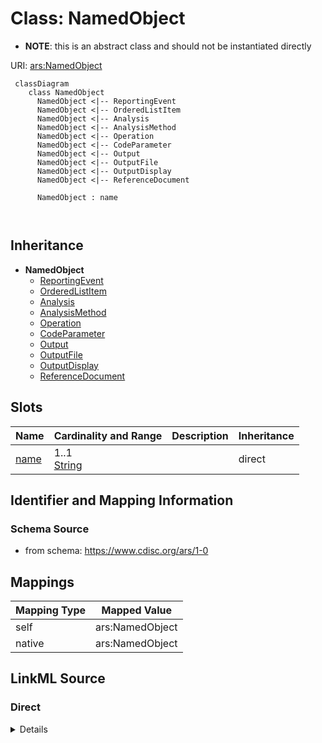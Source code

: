 # Class: NamedObject


* __NOTE__: this is an abstract class and should not be instantiated directly


URI: [ars:NamedObject](https://www.cdisc.org/ars/1-0/NamedObject)



```mermaid
 classDiagram
    class NamedObject
      NamedObject <|-- ReportingEvent
      NamedObject <|-- OrderedListItem
      NamedObject <|-- Analysis
      NamedObject <|-- AnalysisMethod
      NamedObject <|-- Operation
      NamedObject <|-- CodeParameter
      NamedObject <|-- Output
      NamedObject <|-- OutputFile
      NamedObject <|-- OutputDisplay
      NamedObject <|-- ReferenceDocument
      
      NamedObject : name
        
      
```





## Inheritance
* **NamedObject**
    * [ReportingEvent](ReportingEvent.md)
    * [OrderedListItem](OrderedListItem.md)
    * [Analysis](Analysis.md)
    * [AnalysisMethod](AnalysisMethod.md)
    * [Operation](Operation.md)
    * [CodeParameter](CodeParameter.md)
    * [Output](Output.md)
    * [OutputFile](OutputFile.md)
    * [OutputDisplay](OutputDisplay.md)
    * [ReferenceDocument](ReferenceDocument.md)



## Slots

| Name | Cardinality and Range | Description | Inheritance |
| ---  | --- | --- | --- |
| [name](name.md) | 1..1 <br/> [String](String.md) |  | direct |









## Identifier and Mapping Information







### Schema Source


* from schema: https://www.cdisc.org/ars/1-0





## Mappings

| Mapping Type | Mapped Value |
| ---  | ---  |
| self | ars:NamedObject |
| native | ars:NamedObject |





## LinkML Source

<!-- TODO: investigate https://stackoverflow.com/questions/37606292/how-to-create-tabbed-code-blocks-in-mkdocs-or-sphinx -->

### Direct

<details>
```yaml
name: NamedObject
from_schema: https://www.cdisc.org/ars/1-0
rank: 1000
abstract: true
slots:
- name

```
</details>

### Induced

<details>
```yaml
name: NamedObject
from_schema: https://www.cdisc.org/ars/1-0
rank: 1000
abstract: true
attributes:
  name:
    name: name
    from_schema: https://www.cdisc.org/ars/1-0
    rank: 1000
    alias: name
    owner: NamedObject
    domain_of:
    - NamedObject
    range: string
    required: true

```
</details>